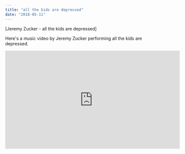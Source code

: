 ```yaml
---
title: "all the kids are depressed"
date: "2018-05-11"
---
```


\[Jeremy Zucker - all the kids are depressed]

Here's a music video by Jeremy Zucker performing all the kids are depressed.

<iframe width="560" height="315" src="https://www.youtube.com/embed/uKxWP56VStM" frameborder="0" allowfullscreen></iframe>
